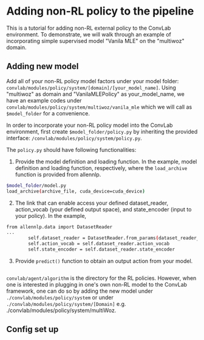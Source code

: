 # Adding non-RL policy to the pipeline

This is a tutorial for adding non-RL external policy to the ConvLab environment. To demonstrate, we will walk through an example of incorporating simple supervised model "Vanila MLE" on the "multiwoz" domain.

## Adding new model

Add all of your non-RL policy model factors under your model folder: ```convlab/modules/policy/system/[domain]/[your_model_name]```. Using "multiwoz" as domain and "VanilaMLEPolicy" as your_model_name, we have an example codes under ```convlab/modules/policy/system/multiwoz/vanila_mle``` which we will call as ```$model_folder``` for a convenience.
<!-- ```./convlab/modules/policy/system/[your_model_name]``` or  -->

In order to incorporate your non-RL policy model into the ConvLab environment, first create ```$model_folder/policy.py``` by inheriting the provided interface: ```/convlab/modules/policy/system/policy.py```. 

The ```policy.py``` should have following functionalities:

1. Provide the model definition and loading function. In the example, model definition and loading function, respectively, where the ```load_archive``` function is provided from allennlp.
```bash
$model_folder/model.py 
load_archive(archive_file, cuda_device=cuda_device)
``` 
<!-- In this tutorial, the link between model definition and loader is not visible due to allennlp implementation-->

2. The link that can enable access your defined dataset_reader, action_vocab (your defined output space), and state_encoder (input to your policy). In the example, 
```bash
from allennlp.data import DatasetReader
...
        self.dataset_reader = DatasetReader.from_params(dataset_reader_params)
        self.action_vocab = self.dataset_reader.action_vocab 
        self.state_encoder = self.dataset_reader.state_encoder
``` 

3. Provide ```predict()``` function to obtain an output action from your model.


```
```


 ```convlab/agent/algorithm``` is the directory for the RL policies. However, when one is interested in plugging in one's own non-RL model to the ConvLab framework, one can do so by adding the new model under  ```./convlab/modules/policy/system``` or under ```./convlab/modules/policy/system/[Domain]``` e.g. ./convlab/modules/policy/system/multiWoz.



## Config set up
